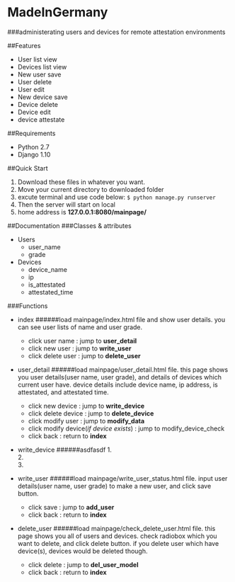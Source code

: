 MadeInGermany
================
###administerating users and devices for remote attestation environments

##Features
+ User list view
+ Devices list view
+ New user save
+ User delete
+ User edit
+ New device save
+ Device delete
+ Device edit
+ device attestate

##Requirements
+ Python 2.7
+ Django 1.10

##Quick Start
1. Download these files in whatever you want.
2. Move your current directory to downloaded folder
3. excute terminal and use code below:
`
$ python manage.py runserver
`
4. Then the server will start on local
5. home address is **127.0.0.1:8080/mainpage/**

##Documentation
###Classes & attributes
+ Users
	+ user_name
	+ grade
+ Devices
	+ device_name
	+ ip
	+ is_attestated
	+ attestated_time

###Functions
+ index
######load mainpage/index.html file and show user details. you can see user lists of name and user grade.
	+ click user name : jump to **user_detail**
	+ click new user : jump to **write_user**
	+ click delete user : jump to **delete_user**

+ user_detail
######load mainpage/user_detail.html file. this page shows you user details(user name, user grade), and details of devices which current user have. device details include device name, ip address, is attestated, and attestated time.
	+ click new device : jump to **write_device**
	+ click delete device : jump to **delete_device**	
	+ click modify user : jump to **modify_data**	
	+ click modify device(*if device exists*) : jump to modify_device_check	
	+ click back : return to **index**

+ write_device
######asdfasdf
	1. 	
	2. 	
	3. 

+ write_user
######load mainpage/write_user_status.html file. input user details(user name, user grade) to make a new user, and click save button.
	+ click save : jump to **add_user**
	+ click back : return to **index**

+ delete_user
######load mainpage/check_delete_user.html file. this page shows you all of users and devices. check radiobox which you want to delete, and click delete button. if you delete user which have device(s), devices would be deleted though.
	+ click delete : jump to **del_user_model**
	+ click back : return to **index**